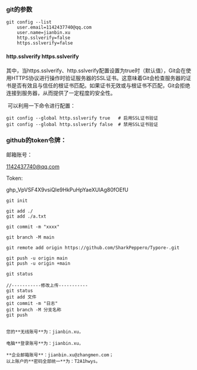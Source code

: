 ### git的参数

```
git config --list
    user.email=1142437740@qq.com
    user.name=jianbin.xu
    http.sslverify=false
    https.sslverify=false
```

#### 		http.sslverify  https.sslverify

​	其中，当https.sslverify、http.sslverify配置设置为true时（默认值），Git会在使用HTTPS协议进行操作时验证服务器的SSL证书。这意味着Git会检查服务器的证书是否有效且与信任的根证书匹配。如果证书无效或与根证书不匹配，Git会拒绝连接到服务器，从而提供了一定程度的安全性。

​	可以利用一下命令进行配置：

```
git config --global http.sslverify true   # 启用SSL证书验证
git config --global http.sslverify false  # 禁用SSL证书验证
```



### github的token令牌：

邮箱账号：

1142437740@qq.com

Token:

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



```
git init 

git add ./ 
git add ./a.txt

git commit -m "xxxx"

git branch -M main

git remote add origin https://github.com/SharkPeppero/Typore-.git

git push -u origin main
git push -u origin +main

git status

//-----------修改上传-----------
git status
git add 文件
git commit -m "日志"
git branch -M 分支名称
git push


您的**无线账号**为：jianbin.xu，

电脑**登录账号**为：jianbin.xu，

**企业邮箱账号**：jianbin.xu@zhangmen.com；
以上账户的**密码全部统一**为：T2A1hwys。
```








